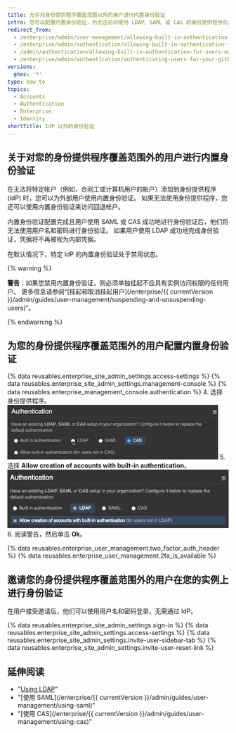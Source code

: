 ```yaml
---
title: 允许对身份提供程序覆盖范围以外的用户进行内置身份验证
intro: 您可以配置内置身份验证，为无法访问使用 LDAP、SAML 或 CAS 的身份提供程序的用户验证身份。
redirect_from:
  - /enterprise/admin/user-management/allowing-built-in-authentication-for-users-outside-your-identity-provider
  - /enterprise/admin/authentication/allowing-built-in-authentication-for-users-outside-your-identity-provider
  - /admin/authentication/allowing-built-in-authentication-for-users-outside-your-identity-provider
  - /enterprise/admin/authentication/authenticating-users-for-your-github-enterprise-server-instance/allowing-built-in-authentication-for-users-outside-your-identity-provider
versions:
  ghes: '*'
type: how_to
topics:
  - Accounts
  - Authentication
  - Enterprise
  - Identity
shortTitle: IdP 以外的身份验证
---
```


## 关于对您的身份提供程序覆盖范围外的用户进行内置身份验证

在无法将特定帐户（例如，合同工或计算机用户的帐户）添加到身份提供程序 (IdP) 时，您可以为外部用户使用内置身份验证。 如果无法使用身份提供程序，您还可以使用内置身份验证来访问回退帐户。

内置身份验证配置完成且用户使用 SAML 或 CAS 成功地进行身份验证后，他们将无法使用用户名和密码进行身份验证。 如果用户使用 LDAP 成功地完成身份验证，凭据将不再被视为内部凭据。

在默认情况下，特定 IdP 的内置身份验证处于禁用状态。

{% warning %}

**警告**：如果您禁用内置身份验证，则必须单独挂起不应具有实例访问权限的任何用户。 更多信息请参阅“[挂起和取消挂起用户](/enterprise/{{ currentVersion }}/admin/guides/user-management/suspending-and-unsuspending-users)”。

{% endwarning %}

## 为您的身份提供程序覆盖范围外的用户配置内置身份验证

{% data reusables.enterprise_site_admin_settings.access-settings %}
{% data reusables.enterprise_site_admin_settings.management-console %}
{% data reusables.enterprise_management_console.authentication %}
4. 选择身份提供程序。![选择身份提供程序选项](/assets/images/enterprise/management-console/identity-provider-select.gif)
5. 选择 **Allow creation of accounts with built-in authentication**。 ![选择内置身份验证选项](/assets/images/enterprise/management-console/built-in-auth-identity-provider-select.png)
6. 阅读警告，然后单击 **Ok**。

{% data reusables.enterprise_user_management.two_factor_auth_header %}
{% data reusables.enterprise_user_management.2fa_is_available %}

## 邀请您的身份提供程序覆盖范围外的用户在您的实例上进行身份验证

在用户接受邀请后，他们可以使用用户名和密码登录，无需通过 IdP。

{% data reusables.enterprise_site_admin_settings.sign-in %}
{% data reusables.enterprise_site_admin_settings.access-settings %}
{% data reusables.enterprise_site_admin_settings.invite-user-sidebar-tab %}
{% data reusables.enterprise_site_admin_settings.invite-user-reset-link %}

## 延伸阅读

- "[Using LDAP](/enterprise/admin/authentication/using-ldap)"
- "[使用 SAML](/enterprise/{{ currentVersion }}/admin/guides/user-management/using-saml)"
- "[使用 CAS](/enterprise/{{ currentVersion }}/admin/guides/user-management/using-cas)"
